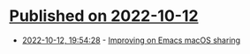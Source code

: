 # [Published on 2022-10-12](index.md)

* [2022-10-12, 19:54:28](https://lobste.rs/s/fvrpdx/improving_on_emacs_macos_sharing) - [Improving on Emacs macOS sharing](https://xenodium.com/emacs-macos-sharing-dwim-style-improved)

